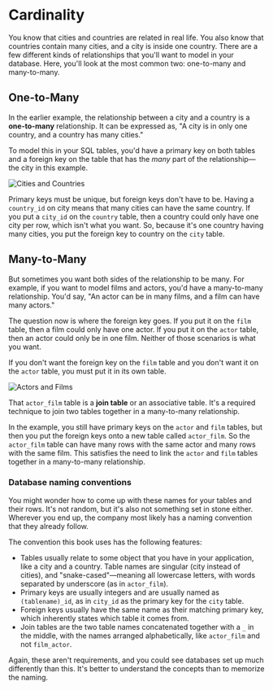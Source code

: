 # Cardinality

You know that cities and countries are related in real life. You also know that countries contain many cities, and a city is inside one country. There are a few different kinds of relationships that you'll want to model in your database. Here, you'll look at the most common two: one-to-many and many-to-many.

## One-to-Many

In the earlier example, the relationship between a city and a country is a **one-to-many** relationship. It can be expressed as, "A city is in only one country, and a country has many cities."

To model this in your SQL tables, you'd have a primary key on both tables and a foreign key on the table that has the _many_ part of the relationship—the city in this example.

![Cities and Countries](https://bootcamp-os-lms-prd-public.s3.us-west-2.amazonaws.com/content/c10a0f200e4633acd2b32b985599f679.png)

Primary keys must be unique, but foreign keys don't have to be. Having a `country_id` on city means that many cities can have the same country. If you put a `city_id` on the `country` table, then a country could only have one city per row, which isn't what you want. So, because it's one country having many cities, you put the foreign key to country on the `city` table.

## Many-to-Many

But sometimes you want both sides of the relationship to be many. For example, if you want to model films and actors, you'd have a many-to-many relationship. You'd say, "An actor can be in many films, and a film can have many actors."

The question now is where the foreign key goes. If you put it on the `film` table, then a film could only have one actor. If you put it on the `actor` table, then an actor could only be in one film. Neither of those scenarios is what you want.

If you don't want the foreign key on the `film` table and you don't want it on the `actor` table, you must put it in its own table.

![Actors and Films](https://bootcamp-os-lms-prd-public.s3.us-west-2.amazonaws.com/content/8c7b8d7a99d0e4d038d2b51b27535173.png)

That `actor_film` table is a **join table** or an associative table. It's a required technique to join two tables together in a many-to-many relationship.

In the example, you still have primary keys on the `actor` and `film` tables, but then you put the foreign keys onto a new table called `actor_film`. So the `actor_film` table can have many rows with the same actor and many rows with the same film. This satisfies the need to link the `actor` and `film` tables together in a many-to-many relationship.

### Database naming conventions

You might wonder how to come up with these names for your tables and their rows. It's not random, but it's also not something set in stone either. Wherever you end up, the company most likely has a naming convention that they already follow.

The convention this book uses has the following features:

-   Tables usually relate to some object that you have in your application, like a city and a country. Table names are singular (city instead of cities), and "snake-cased"—meaning all lowercase letters, with words separated by underscore (as in `actor_film`).
-   Primary keys are usually integers and are usually named as `(tablename)_id`, as in `city_id` as the primary key for the `city` table.
-   Foreign keys usually have the same name as their matching primary key, which inherently states which table it comes from.
-   Join tables are the two table names concatenated together with a `_` in the middle, with the names arranged alphabetically, like `actor_film` and not `film_actor`.

Again, these aren't requirements, and you could see databases set up much differently than this. It's better to understand the concepts than to memorize the naming.